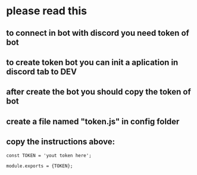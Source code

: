 # please read this

## to connect in bot with discord you need token of bot
## to create token bot you can init a aplication in discord tab to DEV

## after create the bot you should copy the token of bot 

## create a file named "token.js" in config folder

## copy the instructions above:

```
const TOKEN = 'yout token here';

module.exports = {TOKEN};
```
